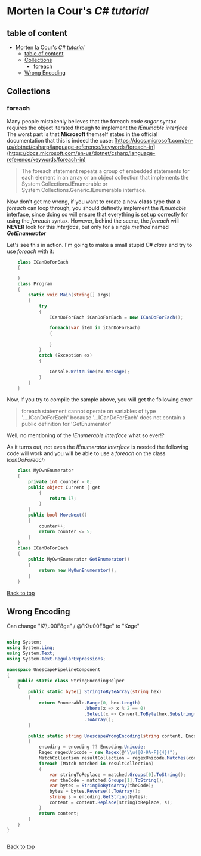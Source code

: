 # Morten la Cour's *C# tutorial*

## table of content
- [Morten la Cour's *C# tutorial*](#morten-la-cours-c-tutorial)
  - [table of content](#table-of-content)
  - [Collections](#collections)
    - [foreach](#foreach)
  - [Wrong Encoding](#wrong-encoding)






## Collections

### foreach
Many people mistakenly believes that the foreach *code sugar* syntax requires the object iterated through to implement the *IEnumable interface* 
The worst part is that **Microsoft** themself states in the official documentation that this is indeed the case:
[https://docs.microsoft.com/en-us/dotnet/csharp/language-reference/keywords/foreach-in](https://docs.microsoft.com/en-us/dotnet/csharp/language-reference/keywords/foreach-in)
> The foreach statement repeats a group of embedded statements for each element in an array or an object collection that implements the System.Collections.IEnumerable or System.Collections.Generic.IEnumerable<T> interface. 

Now don't get me wrong, if you want to create a new **class** type that a *foreach* can loop through, you should definetly implement the *IEnumable* interface, since doing so will ensure that everything is set up correctly for using the *foreach* syntax. However, behind the scene, the *foreach* will **NEVER** look for this *interface*, but only for a single *method* named _**GetEnumerator**_

Let's see this in action. I'm going to make a small stupid *C# class* and try to use *foreach* with it:

```csharp
    class ICanDoForEach
    {

    }
    class Program
    {
        static void Main(string[] args)
        {
            try
            {
                ICanDoForEach iCanDoForEach = new ICanDoForEach();

                foreach(var item in iCanDoForEach)
                {

                }
            }
            catch (Exception ex)
            {

                Console.WriteLine(ex.Message);
            }
        }
    }
```
Now, if you try to compile the sample above, you will get the following error
> foreach statement cannot operate on variables of type '....ICanDoForEach' because '...ICanDoForEach' does not contain a public definition for 'GetEnumerator'

Well, no mentioning of the *IEnumerable interface* what so ever!?

As it turns out, not even the *IEnumerator interface* is needed the following code will work and you will be able to use a *foreach* on the class *IcanDoForeach*


```csharp
    class MyOwnEnumerator
    {
        private int counter = 0;
        public object Current { get
            {
                return 17;
            }
        }
        public bool MoveNext()
        {
            counter++;
            return counter <= 5;
        }
    }
    class ICanDoForEach
    {
        public MyOwnEnumerator GetEnumerator()
        {
            return new MyOwnEnumerator();
        }
    }

```

[Back to top](#table-of-content)

## Wrong Encoding

Can change "K\\\\u00F8ge" / @"K\u00F8ge" to "Køge"

```csharp

using System;
using System.Linq;
using System.Text;
using System.Text.RegularExpressions;

namespace UnescapePipelineComponent
{
    public static class StringEncodingHelper
    {
        public static byte[] StringToByteArray(string hex)
        {
            return Enumerable.Range(0, hex.Length)
                             .Where(x => x % 2 == 0)
                             .Select(x => Convert.ToByte(hex.Substring(x, 2), 16))
                             .ToArray();
        }

        public static string UnescapeWrongEncoding(string content, Encoding encoding = null)
        {
            encoding = encoding ?? Encoding.Unicode;
            Regex regexUnicode = new Regex(@"\\u([0-9A-F]{4})");
            MatchCollection resultCollection = regexUnicode.Matches(content);
            foreach (Match matched in resultCollection)
            {
                var stringToReplace = matched.Groups[0].ToString();
                var theCode = matched.Groups[1].ToString();
                var bytes = StringToByteArray(theCode);
                bytes = bytes.Reverse().ToArray();
                string s = encoding.GetString(bytes);
                content = content.Replace(stringToReplace, s);
            }
            return content;
        }
    }
}



```

[Back to top](#table-of-content)